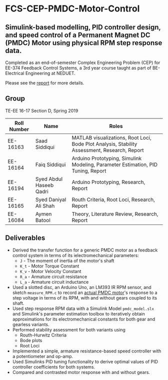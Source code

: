 # FCS-CEP-PMDC-Motor-Control
## Simulink-based modelling, PID controller design, and speed control of a Permanent Magnet DC (PMDC) Motor using physical RPM step response data.

Completed as an end-of-semester Complex Engineering Problem (CEP) for EE-374 Feedback Control Systems, a 3rd year course taught as part of BE-Electrical Engineering at NEDUET.

Please see the [report](./fcs-cep-report-draft-05.pdf) for more details.

## Group
TE-EE 16-17 Section D, Spring 2019

| Roll Number | Name          | Roles |
|-------------|---------------|-------|
| EE-16163    | Saad Siddiqui | MATLAB visualizations, Root Loci, Bode Plot Analysis, Stability Assessment, Research, Report |
| EE-16164    | Faiq Siddiqui | Arduino Prototyping, Simulink Modeling, Parameter Estimation, PID Tuning, Report |
| EE-16194    | Syed Abdul Haseeb Qadri | Arduino Prototyping, Research, Report |
| EE-16165    | Syed Daniyal Ali Shah | Routh Criteria, Root Loci, Research, Report |
| EE-16084    | Aymen Batool | Theory, Literature Review, Research, Report |

## Deliverables
- Derived the transfer function for a generic PMDC motor as a feedback control system in terms of its ielectromechanical parameters:
  - `J` - The moment of inertia of the motor's shaft
  - `K_t` - Motor Torque Constant
  - `K_v` - Motor Velocity Constant
  - `R_a` - Armature circuit resistance
  - `L_a` - Armature circuit inductance
- Used a slotted disc, an Arduino Uno, an LM393 IR RPM sensor, and sketch `measure_RPM.c` to record an [actual PMDC motor](http://www.electronicaestudio.com/docs/SHT-034.pdf)'s response to a step voltage in terms of its RPM, with and without gears coupled to its shaft. 
- Used step response RPM data with a Simulink Model `pmdc_model.slx` and Simulink's parameter estimation toolbox to iteratively obtain approximations for its electromechanical constants for both gear and gearless variants.
- Performed stability assessment for both variants using
  - Routh-Hurwitz Criteria
  - Bode plots
  - Root Loci
- Implemented a simple, armature resistance-based speed controller with a potentiometer and op-amp.
- Used Simulinks PID tuning functionality to derive optimal values of PID controller coefficients for both systems. 
- Compared and contrasted motor response with and without gears. 
